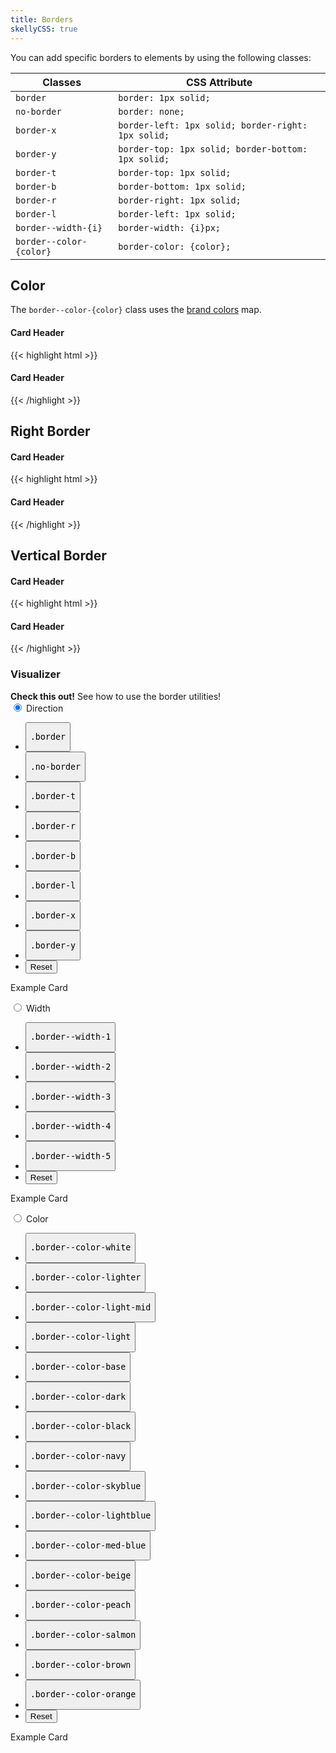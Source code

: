 ```yaml
---
title: Borders
skellyCSS: true
---
```

You can add specific borders to elements by using the following classes:

<table class="table mb-4">
  <thead>
    <tr>
      <th>Classes</th>
      <th>CSS Attribute</th>
    </tr>
  </thead>
  <tbody>
    <tr>
      <td data-label="Classes"><code>border</code></td>
      <td data-label="CSS Attribute"><code>border: 1px solid;</code></td>
    </tr>
    <tr>
      <td data-label="Classes"><code>no-border</code></td>
      <td data-label="CSS Attribute"><code>border: none;</code></td>
    </tr>
    <tr>
      <td data-label="Classes"><code>border-x</code></td>
      <td data-label="CSS Attribute"><code>border-left: 1px solid; border-right: 1px solid;</code></td>
    </tr>
    <tr>
      <td data-label="Classes"><code>border-y</code></td>
      <td data-label="CSS Attribute"><code>border-top: 1px solid; border-bottom: 1px solid;</code></td>
    </tr>
    <tr>
      <td data-label="Classes"><code>border-t</code></td>
      <td data-label="CSS Attribute"><code>border-top: 1px solid;</code></td>
    </tr>
    <tr>
      <td data-label="Classes"><code>border-b</code></td>
      <td data-label="CSS Attribute"><code>border-bottom: 1px solid;</code></td>
    </tr>
    <tr>
      <td data-label="Classes"><code>border-r</code></td>
      <td data-label="CSS Attribute"><code>border-right: 1px solid;</code></td>
    </tr>
    <tr>
      <td data-label="Classes"><code>border-l</code></td>
      <td data-label="CSS Attribute"><code>border-left: 1px solid;</code></td>
    </tr>
    <tr>
      <td data-label="Classes"><code>border--width-{i}</code></td>
      <td data-label="CSS Attribute"><code>border-width: {i}px;</code></td>
    </tr>
    <tr>
      <td data-label="Classes"><code>border--color-{color}</code></td>
      <td data-label="CSS Attribute"><code>border-color: {color};</code></td>
    </tr>
  </tbody>
</table>

## Color

The `border--color-{color}` class uses the [brand colors](/section-color.html#kssref-color-brandcolors) map.

<div class="block-container">
  <div class="block laptop-up-3">
    <div class="card">
      <h4 class="border-b border--color-navy pb-2 mb-2">Card Header</h4>
      <div class="card__content">
        <p class="skeleton" data-lines="7" data-animation="true"></p>
      </div>
    </div>
  </div>
</div>

<div class="mt-4 mb-4">
{{< highlight html >}}
<div class="block-container">
  <div class="block laptop-up-3">
    <div class="card">
      <h4 class="border-b border--color-navy pb-2 mb-2">Card Header</h4>
      <div class="card__content">
        <!-- Card content goes here! -->
      </div>
    </div>
  </div>
</div>
{{< /highlight >}}
</div>


## Right Border
<div class="block-container">
  <div class="block laptop-up-3">
    <div class="card">
      <h4 class="pb-2 mb-2">Card Header</h4>
      <div class="card__content block-container blocks px-3">
        <div class="block block-6 border-r border--color-med-blue">
          <p class="skeleton" data-lines="7" data-animation="true"></p>
        </div>
        <div class="block block-6">
          <p class="skeleton" data-lines="7" data-animation="true"></p>
        </div>
      </div>
    </div>
  </div>
</div>

<div class="mt-4 mb-4">
{{< highlight html >}}
<div class="block-container">
  <div class="block laptop-up-3">
    <div class="card">
      <h4 class="pb-2 mb-2">Card Header</h4>
      <div class="card__content block-container blocks px-3">
        <div class="block block-6 border-r border--color-med-blue">
          <!-- Card content goes here! -->
        </div>
        <div class="block block-6">
          <!-- Card content goes here! -->
        </div>
      </div>
    </div>
  </div>
</div>
{{< /highlight >}}
</div>


## Vertical Border
<div class="block-container">
  <div class="block laptop-up-3">
    <div class="card">
      <h4 class="border-y border--color-orange py-2 mb-2">Card Header</h4>
      <div class="card__content">
        <p class="skeleton" data-lines="7" data-animation="true"></p>
      </div>
    </div>
  </div>
</div>

<div class="mt-4 mb-4">
{{< highlight html >}}
<div class="block-container">
  <div class="block laptop-up-3">
    <div class="card">
      <h4 class="border-y border--color-orange py-2 mb-2">Card Header</h4>
      <div class="card__content">
        <!-- Card content goes here! -->
      </div>
    </div>
  </div>
</div>
{{< /highlight >}}
</div>


<section class="p-0 my-4">
  <h3 class="mb-3">Visualizer</h3>
  <div class="linear-gradient inverted px-4 py-3 block-container" 
      data-callout-header="tables tip" 
      data-callout-radius="0 3rem 0 3rem"
      data-gradient-direction="30deg"
      data-gradient-start="midnightblue 20%, purple 40%"
      data-gradient-stop="indigo"
      data-gradient-fallback="indigo">
    <i class="pi-rocket mr-1"></i>
    <strong class="mr-1">Check this out!</strong> 
    See how to use the border utilities!
  </div>
  <div class="tabs my-4">
    <input type="radio" id="flex-wrap" name="tabs" checked>
    <label for="flex-wrap" class="tab">
      Direction
    </label>
    <div class="tab-panel">
      <div class="visualizer block-container p-3 py-4 tablet-up-2 my-4">
        <div class="actions block">
          <ul class="list">
            <li>
              <button class="button" data-example-elements="border">
                <pre>.border</pre>
              </button>
            </li>
            <li>
              <button class="button" data-example-elements="no-border">
                <pre>.no-border</pre>
              </button>
            </li>
            <li>
              <button class="button" data-example-elements="border-t">
                <pre>.border-t</pre>
              </button>
            </li>
            <li>
              <button class="button" data-example-elements="border-r">
                <pre>.border-r</pre>
              </button>
            </li>
            <li>
              <button class="button" data-example-elements="border-b">
                <pre>.border-b</pre>
              </button>
            </li>
            <li>
              <button class="button" data-example-elements="border-l">
                <pre>.border-l</pre>
              </button>
            </li>
            <li>
              <button class="button" data-example-elements="border-x">
                <pre>.border-x</pre>
              </button>
            </li>
            <li>
              <button class="button" data-example-elements="border-y">
                <pre>.border-y</pre>
              </button>
            </li>
            <li>
              <button class="button button--salmon text--white" data-reset="true">
                Reset
              </button>
            </li>
          </ul>
        </div>
        <div class="results rounded-2 block background--dark p-3" data-default-class="block-container flex--center-content">
          <div class="block block-9 h-100 background--white p-3 transition border--color-salmon border--width-5">
            <span class="text--size-md">Example Card</span>
            <p class="skeleton" data-lines="3"></p>
          </div>
        </div>
      </div>
    </div>
    <input type="radio" id="flex-grow" name="tabs">
    <label for="flex-grow" class="tab">
      Width
    </label>
    <div class="tab-panel">
      <div class="visualizer block-container p-3 py-4 tablet-up-2 my-4">
        <div class="actions block">
          <ul class="list">
            <li>
              <button class="button" data-example-elements="border--width-1">
                <pre>.border--width-1</pre>
              </button>
            </li>
            <li>
              <button class="button" data-example-elements="border--width-2">
                <pre>.border--width-2</pre>
              </button>
            </li>
            <li>
              <button class="button" data-example-elements="border--width-3">
                <pre>.border--width-3</pre>
              </button>
            </li>
            <li>
              <button class="button" data-example-elements="border--width-4">
                <pre>.border--width-4</pre>
              </button>
            </li>
            <li>
              <button class="button" data-example-elements="border--width-5">
                <pre>.border--width-5</pre>
              </button>
            </li>
            <li>
              <button class="button button--salmon text--white" data-reset="true">
                Reset
              </button>
            </li>
          </ul>
        </div>
        <div class="results rounded-2 block background--dark p-3" data-default-class="block-container flex--center-content">
          <div class="block block-9 h-100 background--white p-3 transition border border--color-salmon">
            <span class="text--size-md">Example Card</span>
            <p class="skeleton" data-lines="3"></p>
          </div>
        </div>
      </div>
    </div>
    <input type="radio" id="flex-center" name="tabs">
    <label for="flex-center" class="tab">
      Color
    </label>
    <div class="tab-panel">
      <div class="visualizer block-container p-3 py-4 tablet-up-2 my-4">
        <div class="actions block">
          <ul class="list">
            <li>
              <button class="button" data-example-elements="border--color-white">
                <pre>.border--color-white</pre>
              </button>
            </li>
            <li>
              <button class="button" data-example-elements="border--color-lighter">
                <pre>.border--color-lighter</pre>
              </button>
            </li>
            <li>
              <button class="button" data-example-elements="border--color-light-mid">
                <pre>.border--color-light-mid</pre>
              </button>
            </li>
            <li>
              <button class="button" data-example-elements="border--color-light">
                <pre>.border--color-light</pre>
              </button>
            </li>
            <li>
              <button class="button" data-example-elements="border--color-base">
                <pre>.border--color-base</pre>
              </button>
            </li>
            <li>
              <button class="button" data-example-elements="border--color-dark">
                <pre>.border--color-dark</pre>
              </button>
            </li>
            <li>
              <button class="button" data-example-elements="border--color-black">
                <pre>.border--color-black</pre>
              </button>
            </li>
            <li>
              <button class="button" data-example-elements="border--color-navy">
                <pre>.border--color-navy</pre>
              </button>
            </li>
            <li>
              <button class="button" data-example-elements="border--color-skyblue">
                <pre>.border--color-skyblue</pre>
              </button>
            </li>
            <li>
              <button class="button" data-example-elements="border--color-lightblue">
                <pre>.border--color-lightblue</pre>
              </button>
            </li>
            <li>
              <button class="button" data-example-elements="border--color-med-blue">
                <pre>.border--color-med-blue</pre>
              </button>
            </li>
            <li>
              <button class="button" data-example-elements="border--color-beige">
                <pre>.border--color-beige</pre>
              </button>
            </li>
            <li>
              <button class="button" data-example-elements="border--color-peach">
                <pre>.border--color-peach</pre>
              </button>
            </li>
            <li>
              <button class="button" data-example-elements="border--color-salmon">
                <pre>.border--color-salmon</pre>
              </button>
            </li>
            <li>
              <button class="button" data-example-elements="border--color-brown">
                <pre>.border--color-brown</pre>
              </button>
            </li>
            <li>
              <button class="button" data-example-elements="border--color-orange">
                <pre>.border--color-orange</pre>
              </button>
            </li>
            <li>
              <button class="button button--salmon text--white" data-reset="true">
                Reset
              </button>
            </li>
          </ul>
        </div>
        <div class="results rounded-2 block background--dark p-3" data-default-class="block-container flex--center-content">
          <div class="block block-9 h-100 card transition border--width-5">
            <span class="text--size-md">Example Card</span>
            <p class="skeleton" data-lines="3"></p>
          </div>
        </div>
      </div>
    </div>
  </div>
</section>